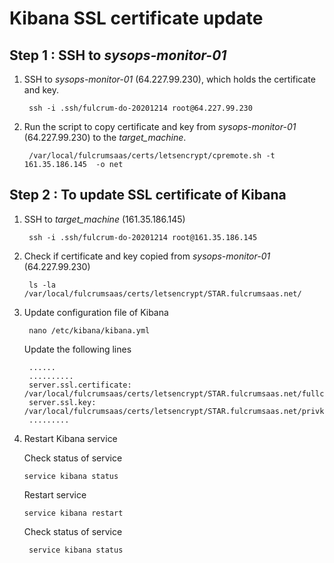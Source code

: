# **Kibana SSL certificate update**

## Step 1 : SSH to *sysops-monitor-01*

1. SSH to *sysops-monitor-01* (64.227.99.230), which holds the certificate and key.

        ssh -i .ssh/fulcrum-do-20201214 root@64.227.99.230

2. Run the script to copy certificate and key from *sysops-monitor-01* (64.227.99.230) to the *target_machine*.
        
        /var/local/fulcrumsaas/certs/letsencrypt/cpremote.sh -t 161.35.186.145  -o net

## Step 2 : To update SSL certificate of Kibana

1. SSH to *target_machine* (161.35.186.145)

        ssh -i .ssh/fulcrum-do-20201214 root@161.35.186.145

2. Check if certificate and key copied from *sysops-monitor-01* (64.227.99.230)

        ls -la /var/local/fulcrumsaas/certs/letsencrypt/STAR.fulcrumsaas.net/

3. Update configuration file of Kibana

        nano /etc/kibana/kibana.yml

    Update the following lines

        ......
        ..........
        server.ssl.certificate: /var/local/fulcrumsaas/certs/letsencrypt/STAR.fulcrumsaas.net/fullchain.pem
        server.ssl.key: /var/local/fulcrumsaas/certs/letsencrypt/STAR.fulcrumsaas.net/privkey.pem
        .........

4. Restart Kibana service

    Check status of service

       service kibana status

    Restart service

       service kibana restart
       

    Check status of service

        service kibana status